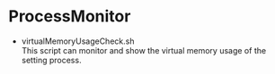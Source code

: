 ProcessMonitor
===========

* virtualMemoryUsageCheck.sh <br />
This script can monitor and show the virtual memory usage of the setting process.

